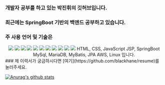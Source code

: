 ### 개발자 공부를 하고 있는 박진휘의 깃허브입니다.
### 최근에는 SpringBoot 기반의 백엔드 공부하고 있습니다.
### 주 사용 언어 및 기술은 
<div align="center">
<img src="https://img.shields.io/badge/JAVA-3776AB?style=for-the-badge&logoColor=white"> 
<img src="https://img.shields.io/badge/Python-3776AB?style=for-the-badge&logo=Python&logoColor=white">
<img src="https://img.shields.io/badge/HTML5-E34F26?style=for-the-badge&logo=HTML5&logoColor=white">
<img src="https://img.shields.io/badge/CSS3-1572B6?style=for-the-badge&logo=CSS3&logoColor=white">
<img src="https://img.shields.io/badge/JavaScript-F7DF1E?style=for-the-badge&logo=JavaScript&logoColor=white">
<img src="https://img.shields.io/badge/JSP-3776AB?style=for-the-badge&logo=Python&logoColor=white">
<img src="https://img.shields.io/badge/Spring-6DB33F?style=for-the-badge&logo=Spring&logoColor=white">
<img src="https://img.shields.io/badge/MySQL-4479A1?style=for-the-badge&logo=MySQL&logoColor=white">
<img src="https://img.shields.io/badge/MariaDB-003545?style=for-the-badge&logo=MariaDB&logoColor=white">
<img src="https://img.shields.io/badge/AmazonAWS-232F3E?style=for-the-badge&logo=AmazonAWS&logoColor=white">
<img src="https://img.shields.io/badge/Linux-FCC624?style=for-the-badge&logo=Linux&logoColor=white">
HTML, CSS, JavaScript
JSP, SpringBoot
MySql, MariaDB, MyBatis, JPA
AWS, Linux 입니다.
</div>
### 제 이력서가 궁금하시다면 [여기](https://github.com/blackhane/resume)를 눌러주세요.

[![Anurag's github stats](https://github-readme-stats.vercel.app/api?username=blackhane)](https://github.com/anuraghazra/github-readme-stats)
<!--
**blackhane/blackhane** is a ✨ _special_ ✨ repository because its `README.md` (this file) appears on your GitHub profile.

Here are some ideas to get you started:

- 🔭 I’m currently working on ...
- 🌱 I’m currently learning ...
- 👯 I’m looking to collaborate on ...
- 🤔 I’m looking for help with ...
- 💬 Ask me about ...
- 📫 How to reach me: ...
- 😄 Pronouns: ...
- ⚡ Fun fact: ...
-->
